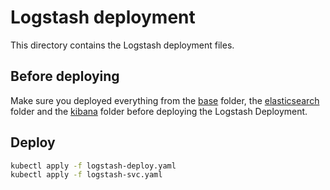 # Logstash deployment
This directory contains the Logstash deployment files.

## Before deploying
Make sure you deployed everything from the [base](../base) folder, the [elasticsearch](../elasticsearch) folder and the [kibana](../kibana) folder before deploying the Logstash Deployment.

## Deploy
```BASH
kubectl apply -f logstash-deploy.yaml
kubectl apply -f logstash-svc.yaml
```
